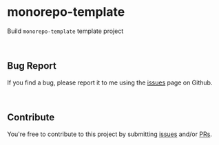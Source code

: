 # monorepo-template

Build `monorepo-template` template project

<br>

## Bug Report

If you find a bug, please report it to me using the [issues](https://github.com/seungdeok/monorepo-template/issues) page on Github.

<br>

## Contribute

You're free to contribute to this project by submitting [issues](https://github.com/seungdeok/monorepo-template/issues) and/or [PRs](https://github.com/seungdeok/monorepo-template/pulls).